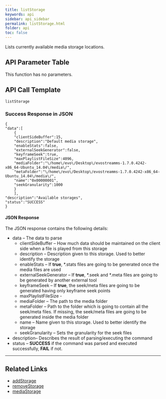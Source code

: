 ```yaml
---
title: listStorage
keywords: api
sidebar: api_sidebar
permalink: listStorage.html
folder: api
toc: false
---
```


Lists currently available media storage locations.



## API Parameter Table

This function has no parameters.



## API Call Template

``` 
listStorage 
```



### Success Response in JSON

``` 
{
"data":[
    {
    "clientSideBuffer":15,
    "description":"Default media storage",
    "enableStats":false,
    "externalSeekGenerator":false,
    "keyframeSeek":true,
    "maxPlaylistFileSize":4096,
    "mediaFolder":"\/home\/evo\/Desktop\/evostreamms-1.7.0.4242-x86_64-Ubuntu_14.04\/media\/",
    "metaFolder":"\/home\/evo\/Desktop\/evostreamms-1.7.0.4242-x86_64-Ubuntu_14.04\/media\/",
    "name":"0x00000001",
    "seekGranularity":1000
    }
    ],
"description":"Available storages",
"status":"SUCCESS"
}
```



#### JSON Response

The JSON response contains the following details:

- data – The data to parse
  - clientSideBuffer – How much data should be maintained on the client side when a file is played from this storage
  - description – Description given to this storage. Used to better identify the storage
  - enableStats – If **true**, *.stats files are going to be generated once the media files are used
  - externalSeekGenerator – If **true**, *.seek and *.meta files are going to be generated by another external tool
  - keyframeSeek – If **true**, the seek/meta files are going to be generated having only keyframe seek points
  - maxPlaylistFileSize - 
  - mediaFolder – The path to the media folder
  - metaFolder – Path to the folder which is going to contain all the seek/meta files. If missing, the seek/meta files are going to be generated inside the media folder
  - name – Name given to this storage. Used to better identify the storage
  - seekGranularity – Sets the granularity for the seek files
- description– Describes the result of parsing/executing the command
- status – **SUCCESS** if the command was parsed and executed successfully, **FAIL** if not.

------

## Related Links

- [addStorage](addStorage.html)
- [removeStorage](removeStorage.html)
- [mediaStorage](userguide_confuglua.html#mediastorage)